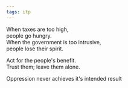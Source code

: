 ```yaml
---
tags: itp
---
```

When taxes are too high,  
people go hungry.  
When the government is too intrusive,  
people lose their spirit.  
  
Act for the people's benefit.  
Trust them; leave them alone.

Oppression never achieves it's intended result